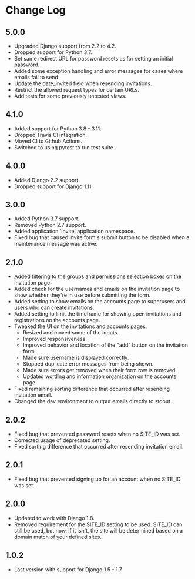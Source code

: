 Change Log
==========

5.0.0
-----
* Upgraded Django support from 2.2 to 4.2.
* Dropped support for Python 3.7.
* Set same redirect URL for password resets as for setting an initial password.
* Added some exception handling and error messages for cases where emails fail to send.
* Update the date_invited field when resending invitations.
* Restrict the allowed request types for certain URLs.
* Add tests for some previously untested views.

4.1.0
-----
* Added support for Python 3.8 - 3.11.
* Dropped Travis CI integration.
* Moved CI to Github Actions.
* Switched to using pytest to run test suite.

4.0.0
-----

* Added Django 2.2 support.
* Dropped support for Django 1.11.

3.0.0
-----

* Added Python 3.7 support.
* Removed Python 2.7 support.
* Added application 'invite' application namespace.
* Fixed bug that caused invite form's submit button to be disabled when a maintenance message was active.

2.1.0
-----

* Added filtering to the groups and permissions selection boxes on the invitation page.
* Added check for the usernames and emails on the invitation page to show whether they're in use before submitting the form.
* Added setting to show emails on the accounts page to superusers and users who can create invitations.
* Added setting to limit the timeframe for showing open invitations and registrations on the accounts page.
* Tweaked the UI on the invitations and accounts pages.
  * Resized and moved some of the inputs.
  * Improved responsiveness.
  * Improved behavior and location of the "add" button on the invitation form.
  * Made sure username is displayed correctly.
  * Stopped duplicate error messages from being shown.
  * Made sure errors get removed when their form row is removed.
  * Updated wording and information organization on the accounts page.
* Fixed remaining sorting difference that occurred after resending invitation email.
* Changed the dev environment to output emails directly to stdout.

2.0.2
-----

* Fixed bug that prevented password resets when no SITE_ID was set.
* Corrected usage of deprecated setting.
* Fixed sorting difference that occurred after resending invitation email.

2.0.1
-----

* Fixed bug that prevented signing up for an account when no SITE_ID was set.

2.0.0
-----

* Updated to work with Django 1.8.
* Removed requirement for the SITE_ID setting to be used. SITE_ID can still be used, but now, if it isn't, the site will be determined based on a domain match of your defined sites.

1.0.2
-----

* Last version with support for Django 1.5 - 1.7
